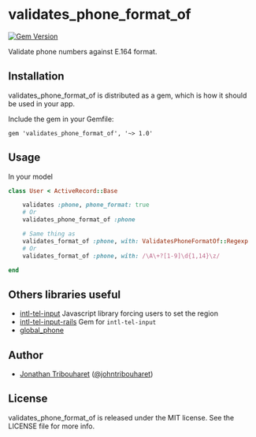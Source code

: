 # validates_phone_format_of

[![Gem Version](https://badge.fury.io/rb/validates_phone_format_of.svg)](http://badge.fury.io/rb/validates_phone_format_of)

Validate phone numbers against E.164 format.

## Installation

validates_phone_format_of is distributed as a gem, which is how it should be used in your app.

Include the gem in your Gemfile:

    gem 'validates_phone_format_of', '~> 1.0'

## Usage

In your model

```ruby
class User < ActiveRecord::Base

	validates :phone, phone_format: true
	# Or
	validates_phone_format_of :phone

	# Same thing as
	validates_format_of :phone, with: ValidatesPhoneFormatOf::Regexp
	# Or
	validates_format_of :phone, with: /\A\+?[1-9]\d{1,14}\z/

end
```

## Others libraries useful

- [intl-tel-input](https://github.com/jackocnr/intl-tel-input) Javascript library forcing users to set the region
- [intl-tel-input-rails](https://github.com/jonathantribouharet/intl-tel-input-rails) Gem for `intl-tel-input`
- [global_phone](https://github.com/sstephenson/global_phone)

## Author

- [Jonathan Tribouharet](https://github.com/jonathantribouharet) ([@johntribouharet](https://twitter.com/johntribouharet))

## License

validates_phone_format_of is released under the MIT license. See the LICENSE file for more info.
